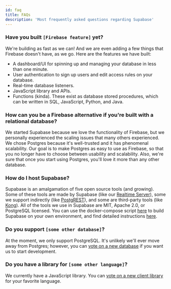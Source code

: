 ```yaml
---
id: faq
title: FAQs
description: 'Most frequently asked questions regarding Supabase'
---
```


### Have you built `[Firebase feature]` yet?

We're building as fast as we can! And we are even adding a few things that Firebase doesn't have, as we go. Here are the features we have built:

- A dashboard/UI for spinning up and managing your database in less than one minute.
- User authentication to sign up users and edit access rules on your database.
- Real-time database listeners.
- JavaScript library and APIs.
- Functions (kinda). These exist as database stored procedures, which can be written in SQL, JavaScript, Python, and Java.

### How can you be a Firebase alternative if you're built with a relational database?

We started Supabase because we love the functionality of Firebase, but we personally experienced the scaling issues that many others experienced. We chose Postgres because it's well-trusted and it has phenomenal scalability. Our goal is to make Postgres as easy to use as Firebase, so that you no longer have to choose between usability and scalability. Also, we're sure that once you start using Postgres, you'll love it more than any other database.

### How do I host Supabase?

Supabase is an amalgamation of five open source tools (and growing). Some of these tools are made by Supabase (like our [Realtime Server](https://github.com/supabase/realtime)), some we support indirectly (like [PostgREST](http://postgrest.org/en/v7.0.0/)), and some are third-party tools (like [Kong](https://github.com/Kong/kong)). All of the tools we use in Supabase are MIT, Apache 2.0, or PostgreSQL licensed. You can use the docker-compose script [here](https://github.com/supabase/supabase/tree/master/docker) to build Supabase on your own environment, and find detailed instructions [here](/docs/guides/self-hosting).

### Do you support `[some other database]`?

At the moment, we only support PostgreSQL. It's unlikely we'll ever move away from Postgres; however, you can [vote on a new database](https://github.com/supabase/supabase/issues/6) if you want us to start development.

### Do you have a library for `[some other language]`?

We currently have a JavaScript library. You can [vote on a new client library](https://github.com/supabase/supabase/issues/5) for your favorite language.
